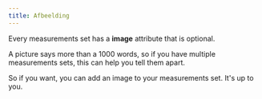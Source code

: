 ```yaml
---
title: Afbeelding
---
```


Every measurements set has a **image** attribute that is optional.

A picture says more than a 1000 words, so if you have multiple measurements sets, this can help you tell them apart.

So if you want, you can add an image to your measurements set. It's up to you.

